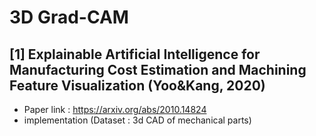 # 3D Grad-CAM
## [1] Explainable Artificial Intelligence for Manufacturing Cost Estimation and Machining Feature Visualization (Yoo&Kang, 2020)
* Paper link : https://arxiv.org/abs/2010.14824
* implementation (Dataset : 3d CAD of mechanical parts)
